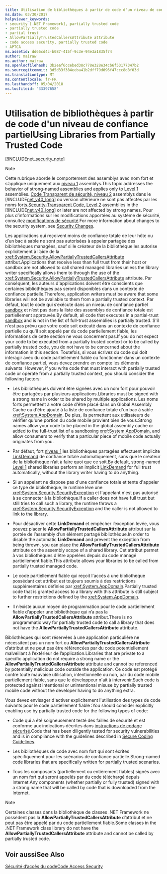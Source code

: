 ```yaml
---
title: Utilisation de bibliothèques à partir de code d'un niveau de confiance partiel
ms.date: 03/30/2017
helpviewer_keywords:
- security [.NET Framework], partially trusted code
- partially trusted code
- partial trust
- AllowPartiallyTrustedCallersAttribute attribute
- code access security, partially trusted code
- APTCA
ms.assetid: dd66cd4c-b087-415f-9c3e-94e3a1835f74
author: mairaw
ms.author: mairaw
ms.openlocfilehash: 3b2eaf6ccebed38c778e328e34cb6f53177347b2
ms.sourcegitcommit: 3d5d33f384eeba41b2dff79d096f47ccc8d8f03d
ms.translationtype: MT
ms.contentlocale: fr-FR
ms.lasthandoff: 05/04/2018
ms.locfileid: "33397658"
---
```

# <a name="using-libraries-from-partially-trusted-code"></a><span data-ttu-id="cba10-102">Utilisation de bibliothèques à partir de code d'un niveau de confiance partiel</span><span class="sxs-lookup"><span data-stu-id="cba10-102">Using Libraries from Partially Trusted Code</span></span>
[!INCLUDE[net_security_note](../../../includes/net-security-note-md.md)]  
  
> [!NOTE]
>  <span data-ttu-id="cba10-103">Cette rubrique aborde le comportement des assemblys avec nom fort et s’applique uniquement aux [niveau 1](../../../docs/framework/misc/security-transparent-code-level-1.md) assemblys.</span><span class="sxs-lookup"><span data-stu-id="cba10-103">This topic addresses the behavior of strong-named assemblies and applies only to [Level 1](../../../docs/framework/misc/security-transparent-code-level-1.md) assemblies.</span></span> <span data-ttu-id="cba10-104">[Code Transparent de sécurité, niveau 2](../../../docs/framework/misc/security-transparent-code-level-2.md) assemblys dans le [!INCLUDE[net_v40_long](../../../includes/net-v40-long-md.md)] ou version ultérieure ne sont pas affectés par les noms forts.</span><span class="sxs-lookup"><span data-stu-id="cba10-104">[Security-Transparent Code, Level 2](../../../docs/framework/misc/security-transparent-code-level-2.md) assemblies in the [!INCLUDE[net_v40_long](../../../includes/net-v40-long-md.md)] or later are not affected by strong names.</span></span> <span data-ttu-id="cba10-105">Pour plus d’informations sur les modifications apportées au système de sécurité, consultez [modifications de sécurité](../../../docs/framework/security/security-changes.md).</span><span class="sxs-lookup"><span data-stu-id="cba10-105">For more information about changes to the security system, see [Security Changes](../../../docs/framework/security/security-changes.md).</span></span>  
  
 <span data-ttu-id="cba10-106">Les applications qui reçoivent moins de confiance totale de leur hôte ou d’un bac à sable ne sont pas autorisées à appeler partagée des bibliothèques managées, sauf si le créateur de la bibliothèque les autorise explicitement à l’aide de la <xref:System.Security.AllowPartiallyTrustedCallersAttribute> attribut.</span><span class="sxs-lookup"><span data-stu-id="cba10-106">Applications that receive less than full trust from their host or sandbox are not allowed to call shared managed libraries unless the library writer specifically allows them to through the use of the <xref:System.Security.AllowPartiallyTrustedCallersAttribute> attribute.</span></span> <span data-ttu-id="cba10-107">Par conséquent, les auteurs d'applications doivent être conscients que certaines bibliothèques pas seront disponibles dans un contexte de confiance partielle.</span><span class="sxs-lookup"><span data-stu-id="cba10-107">Therefore, application writers must be aware that some libraries will not be available to them from a partially trusted context.</span></span> <span data-ttu-id="cba10-108">Par défaut, tout le code qui s’exécute dans un niveau de confiance partiel [sandbox](../../../docs/framework/misc/how-to-run-partially-trusted-code-in-a-sandbox.md) et n’est pas dans la liste des assemblys de confiance totale est partiellement approuvée.</span><span class="sxs-lookup"><span data-stu-id="cba10-108">By default, all code that executes in a partial-trust [sandbox](../../../docs/framework/misc/how-to-run-partially-trusted-code-in-a-sandbox.md) and is not in the list of full-trust assemblies is partially trusted.</span></span> <span data-ttu-id="cba10-109">S'il n'est pas prévu que votre code soit exécuté dans un contexte de confiance partielle ou qu'il soit appelé par du code partiellement fiable, les informations de cette section ne vous concernent pas.</span><span class="sxs-lookup"><span data-stu-id="cba10-109">If you do not expect your code to be executed from a partially trusted context or to be called by partially trusted code, you do not have to be concerned about the information in this section.</span></span> <span data-ttu-id="cba10-110">Toutefois, si vous écrivez du code qui doit interagir avec du code partiellement fiable ou fonctionner dans un contexte de confiance partiel, vous devez prendre en compte les éléments suivants :</span><span class="sxs-lookup"><span data-stu-id="cba10-110">However, if you write code that must interact with partially trusted code or operate from a partially trusted context, you should consider the following factors:</span></span>  
  
-   <span data-ttu-id="cba10-111">Les bibliothèques doivent être signées avec un nom fort pour pouvoir être partagées par plusieurs applications.</span><span class="sxs-lookup"><span data-stu-id="cba10-111">Libraries must be signed with a strong name in order to be shared by multiple applications.</span></span> <span data-ttu-id="cba10-112">Les noms forts permettent à votre code d'être placé dans un Global Assembly Cache ou d'être ajouté à la liste de confiance totale d'un bac à sable <xref:System.AppDomain>. De plus, ils permettent aux utilisateurs de vérifier qu'une portion du code mobile provient bien de vous.</span><span class="sxs-lookup"><span data-stu-id="cba10-112">Strong names allow your code to be placed in the global assembly cache or added to the full-trust list of a sandboxing <xref:System.AppDomain>, and allow consumers to verify that a particular piece of mobile code actually originates from you.</span></span>  
  
-   <span data-ttu-id="cba10-113">Par défaut, fort [niveau 1](../../../docs/framework/misc/security-transparent-code-level-1.md) les bibliothèques partagées effectuent implicite [LinkDemand](../../../docs/framework/misc/link-demands.md) de confiance totale automatiquement, sans que le créateur de la bibliothèque n’ait à faire quoi que ce soit.</span><span class="sxs-lookup"><span data-stu-id="cba10-113">By default, strong-named [Level 1](../../../docs/framework/misc/security-transparent-code-level-1.md) shared libraries perform an implicit [LinkDemand](../../../docs/framework/misc/link-demands.md) for full trust automatically, without the library writer having to do anything.</span></span>  
  
-   <span data-ttu-id="cba10-114">Si un appelant ne dispose pas d'une confiance totale et tente d'appeler ce type de bibliothèque, le runtime lève une <xref:System.Security.SecurityException> et l'appelant n'est pas autorisé à se connecter à la bibliothèque.</span><span class="sxs-lookup"><span data-stu-id="cba10-114">If a caller does not have full trust but still tries to call such a library, the runtime throws a <xref:System.Security.SecurityException> and the caller is not allowed to link to the library.</span></span>  
  
-   <span data-ttu-id="cba10-115">Pour désactiver cette **LinkDemand** et empêcher l’exception levée, vous pouvez placer le **AllowPartiallyTrustedCallersAttribute** attribut sur la portée de l’assembly d’un élément partagé bibliothèque.</span><span class="sxs-lookup"><span data-stu-id="cba10-115">In order to disable the automatic **LinkDemand** and prevent the exception from being thrown, you can place the **AllowPartiallyTrustedCallersAttribute** attribute on the assembly scope of a shared library.</span></span> <span data-ttu-id="cba10-116">Cet attribut permet à vos bibliothèques d'être appelées depuis du code managé partiellement fiable.</span><span class="sxs-lookup"><span data-stu-id="cba10-116">This attribute allows your libraries to be called from partially trusted managed code.</span></span>  
  
-   <span data-ttu-id="cba10-117">Le code partiellement fiable qui reçoit l'accès à une bibliothèque possédant cet attribut est toujours soumis à des restrictions supplémentaires définies par <xref:System.AppDomain>.</span><span class="sxs-lookup"><span data-stu-id="cba10-117">Partially trusted code that is granted access to a library with this attribute is still subject to further restrictions defined by the <xref:System.AppDomain>.</span></span>  
  
-   <span data-ttu-id="cba10-118">Il n’existe aucun moyen de programmation pour le code partiellement fiable d’appeler une bibliothèque qui n’a pas la **AllowPartiallyTrustedCallersAttribute** attribut.</span><span class="sxs-lookup"><span data-stu-id="cba10-118">There is no programmatic way for partially trusted code to call a library that does not have the **AllowPartiallyTrustedCallersAttribute** attribute.</span></span>  
  
 <span data-ttu-id="cba10-119">Bibliothèques qui sont réservées à une application particulière ne nécessitent pas un nom fort ou **AllowPartiallyTrustedCallersAttribute** d’attribut et ne peut pas être référencées par du code potentiellement malveillant à l’extérieur de l’application.</span><span class="sxs-lookup"><span data-stu-id="cba10-119">Libraries that are private to a specific application do not require a strong name or the **AllowPartiallyTrustedCallersAttribute** attribute and cannot be referenced by potentially malicious code outside the application.</span></span> <span data-ttu-id="cba10-120">Ce code est protégé contre toute mauvaise utilisation, intentionnelle ou non, par du code mobile partiellement fiable, sans que le développeur n'ait à intervenir.</span><span class="sxs-lookup"><span data-stu-id="cba10-120">Such code is protected against intentional or unintentional misuse by partially trusted mobile code without the developer having to do anything extra.</span></span>  
  
 <span data-ttu-id="cba10-121">Vous devez envisager d'activer explicitement l'utilisation des types de code suivants pour le code partiellement fiable :</span><span class="sxs-lookup"><span data-stu-id="cba10-121">You should consider explicitly enabling use by partially trusted code for the following types of code:</span></span>  
  
-   <span data-ttu-id="cba10-122">Code qui a été soigneusement testé des failles de sécurité et est conforme aux indications décrites dans [instructions de codage sécurisé](../../../docs/standard/security/secure-coding-guidelines.md).</span><span class="sxs-lookup"><span data-stu-id="cba10-122">Code that has been diligently tested for security vulnerabilities and is in compliance with the guidelines described in [Secure Coding Guidelines](../../../docs/standard/security/secure-coding-guidelines.md).</span></span>  
  
-   <span data-ttu-id="cba10-123">Les bibliothèques de code avec nom fort qui sont écrites spécifiquement pour les scénarios de confiance partielle.</span><span class="sxs-lookup"><span data-stu-id="cba10-123">Strong-named code libraries that are specifically written for partially trusted scenarios.</span></span>  
  
-   <span data-ttu-id="cba10-124">Tous les composants (partiellement ou entièrement fiables) signés avec un nom fort qui seront appelés par du code téléchargé depuis Internet.</span><span class="sxs-lookup"><span data-stu-id="cba10-124">Any components (whether partially or fully trusted) signed with a strong name that will be called by code that is downloaded from the Internet.</span></span>  
  
> [!NOTE]
>  <span data-ttu-id="cba10-125">Certaines classes dans la bibliothèque de classes .NET Framework ne possèdent pas la **AllowPartiallyTrustedCallersAttribute** d’attribut et ne peut pas être appelé par du code partiellement fiable.</span><span class="sxs-lookup"><span data-stu-id="cba10-125">Some classes in the .NET Framework class library do not have the **AllowPartiallyTrustedCallersAttribute** attribute and cannot be called by partially trusted code.</span></span>  
  
## <a name="see-also"></a><span data-ttu-id="cba10-126">Voir aussi</span><span class="sxs-lookup"><span data-stu-id="cba10-126">See Also</span></span>  
 [<span data-ttu-id="cba10-127">Sécurité d’accès du code</span><span class="sxs-lookup"><span data-stu-id="cba10-127">Code Access Security</span></span>](../../../docs/framework/misc/code-access-security.md)
